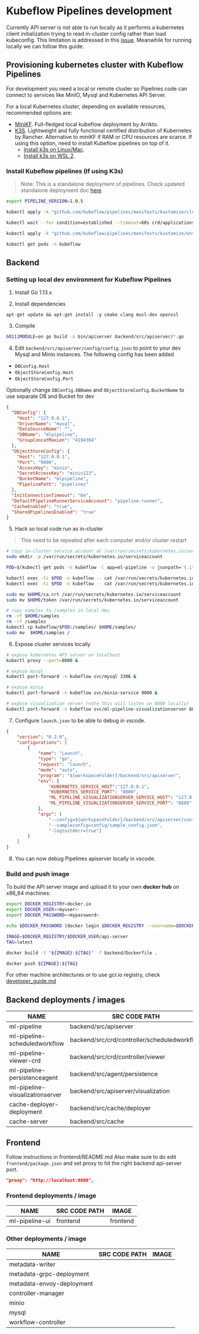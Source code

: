 # Kubeflow Pipelines development

Currently API server is not able to run locally as it performs a kubernetes client initialization trying to read in-cluster config rather than load kubeconfig. This limitation is addressed in this [issue](https://github.com/kubeflow/pipelines/issues/4738). Meanwhile for running locally we can follow this guide.

## Provisioning kubernetes cluster with Kubeflow Pipelines
For development you need a local or remote cluster so Pipelines code can connect to services like MinIO, Mysql and Kubernetes API Server.

For a local Kubernetes cluster, depending on available resources, recommended options are:
- [MiniKF](https://www.kubeflow.org/docs/started/workstation/getting-started-minikf/). Full-fledged local kubeflow deployment by Arrikto.
- [K3S](https://k3s.io/). Lightweight and fully functional certified distribution of Kubernetes by Rancher. Alternative to miniKF if RAM or CPU resources are scarce. If using this option, need to install Kubeflow pipelines on top of it.
  - [Install k3s on Linux/Mac](https://k3s.io/).
  - [Install k3s on WSL 2](https://github.com/arllanos/tekhno/blob/master/k3s-on-wsl-install.md).

### Install Kubeflow pipelines (If using K3s)
> Note: This is a standalone deployment of pipelines. Check updated standalone deployment doc [here](https://www.kubeflow.org/docs/components/pipelines/installation/standalone-deployment/).
```bash
export PIPELINE_VERSION=1.0.5

kubectl apply -k "github.com/kubeflow/pipelines/manifests/kustomize/cluster-scoped-resources?ref=$PIPELINE_VERSION"

kubectl wait --for condition=established --timeout=60s crd/applications.app.k8s.io

kubectl apply -k "github.com/kubeflow/pipelines/manifests/kustomize/env/platform-agnostic-pns?ref=$PIPELINE_VERSION"

kubectl get pods -n kubeflow
```

## Backend
### Setting up local dev environment for Kubeflow Pipelines
1. Install Go 1.13.x

2. Install dependencies
```
apt-get update && apt-get install -y cmake clang musl-dev openssl
```

3. Compile
```bash
GO111MODULE=on go build -o bin/apiserver backend/src/apiserver/*.go
```

4. Edit `backend/src/apiserver/config/config.json` to point to your dev Mysql and Minio instances.
The following config has been added
- `DBConfig.Host`
- `ObjectStoreConfig.Host`
- `ObjectStoreConfig.Port`

Optionally change `DBConfig.DBName` and `ObjectStoreConfig.BucketName` to use separate DB and Bucket for dev
```json
{
  "DBConfig": {
    "Host": "127.0.0.1",
    "DriverName": "mysql",
    "DataSourceName": "",
    "DBName": "mlpipeline",
    "GroupConcatMaxLen": "4194304"
  },
  "ObjectStoreConfig": {
    "Host": "127.0.0.1",
    "Port": "9000",
    "AccessKey": "minio",
    "SecretAccessKey": "minio123",
    "BucketName": "mlpipeline",
    "PipelinePath": "pipelines"
  },
  "InitConnectionTimeout": "6m",
  "DefaultPipelineRunnerServiceAccount": "pipeline-runner",
  "CacheEnabled": "true",
  "SharedPipelinesEnabled": "true"
}

```

5. Hack so local code run as in-cluster
> This need to be repeated after each computer and/or cluster restart
```bash
# copy in-cluster service account at /var/run/secrets/kubernetes.io/serviceaccount to local dev
sudo mkdir -p /var/run/secrets/kubernetes.io/serviceaccount

POD=$(kubectl get pods -n kubeflow -l app=ml-pipeline -o jsonpath='{.items[0].metadata.name}')

kubectl exec -ti $POD -n kubeflow -- cat /var/run/secrets/kubernetes.io/serviceaccount/ca.crt > $HOME/ca.crt
kubectl exec -ti $POD -n kubeflow -- cat /var/run/secrets/kubernetes.io/serviceaccount/token > $HOME/token

sudo mv $HOME/ca.crt /var/run/secrets/kubernetes.io/serviceaccount
sudo mv $HOME/token /var/run/secrets/kubernetes.io/serviceaccount

# copy samples to /samples in local dev
rm -rf $HOME/samples
rm -rf /samples
kubectl cp kubeflow/$POD:/samples/ $HOME/samples/
sudo mv  $HOME/samples /
```

6. Expose cluster services locally
```bash
# expose kubernetes API server on localhost
kubectl proxy --port=8080 &

# expose mysql
kubectl port-forward -n kubeflow svc/mysql 3306 &

# expose minio
kubectl port-forward -n kubeflow svc/minio-service 9000 &

# expose visualization server (note this will listen on 8889 locally)
kubectl port-forward -n kubeflow svc/ml-pipeline-visualizationserver 8889:8888 &
```

7. Configure `launch.json` to be able to debug in vscode.
```json
{
    "version": "0.2.0",
    "configurations": [
        {
            "name": "Launch",
            "type": "go",
            "request": "launch",
            "mode": "auto",
            "program": "${workspaceFolder}/backend/src/apiserver",
            "env": {
                "KUBERNETES_SERVICE_HOST":"127.0.0.1",
                "KUBERNETES_SERVICE_PORT": "8080",
                "ML_PIPELINE_VISUALIZATIONSERVER_SERVICE_HOST": "127.0.0.1",
                "ML_PIPELINE_VISUALIZATIONSERVER_SERVICE_PORT": "8889"
            },
            "args": [
                "--config=${workspaceFolder}/backend/src/apiserver/config",
                "--sampleconfig=config/sample_config.json",
                "-logtostderr=true"]
        }
    ]
}
```
8. You can now debug Pipelines apiserver locally in vscode.

### Build and push image
To build the API server image and upload it to your own **docker hub** on x86_64 machines:
```bash
export DOCKER_REGISTRY=docker.io
export DOCKER_USER=<myuser>
export DOCKER_PASSWORD=<mypassword>

echo $DOCKER_PASSWORD |docker login $DOCKER_REGISTRY --username=$DOCKER_USER --password-stdin

IMAGE=$DOCKER_REGISTRY/$DOCKER_USER/api-server
TAG=latest

docker build -t "${IMAGE}:${TAG}" -f backend/Dockerfile .

docker push ${IMAGE}:${TAG}

```
For other machine architectures or to use gcr.io registry, check [developer_guide.md](https://github.com/kubeflow/pipelines/blob/master/developer_guide.md)

## Backend deployments / images

| NAME | SRC CODE PATH | IMAGE |
|---|---|---|
| ml-pipeline | backend/src/apiserver| api-server |
| ml-pipeline-scheduledworkflow | backend/src/crd/controller/scheduledworkflow | scheduledworkflow |
| ml-pipeline-viewer-crd | backend/src/crd/controller/viewer | viewer-crd-controller |
| ml-pipeline-persistenceagent | backend/src/agent/persistence | persistenceagent |
| ml-pipeline-visualizationserver | backend/src/apiserver/visualization | visualization-server|
| cache-deployer-deployment | backend/src/cache/deployer | cache-deployer |
| cache-server | backend/src/cache | cache-server |

## Frontend
Follow instructions in frontend/README.md
Also make sure to do edit `frontend/package.json` and set proxy to hit the right backend api-server port.
```json
"proxy": "http://localhost:8888",
```

### Frontend deployments / image
| NAME | SRC CODE PATH | IMAGE |
|---|---|---|
| ml-pipeline-ui | frontend | frontend |

### Other deployments / image
| NAME | SRC CODE PATH | IMAGE |
|---|---|---|
| metadata-writer | | |
| metadata-grpc-deployment | | |
| metadata-envoy-deployment | | |
| controller-manager | | |
| minio | | |
| mysql| | |
| workflow-controller | | |

